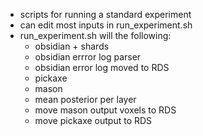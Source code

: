 - scripts for running a standard experiment
- can edit most inputs in run\_experiment.sh
- run\_experiment.sh will the following:
	- obsidian + shards
	- obsidian errror log parser
	- obsidian error log moved to RDS
	- pickaxe
	- mason
	- mean posterior per layer
	- move mason output voxels to RDS
	- move pickaxe output to RDS
